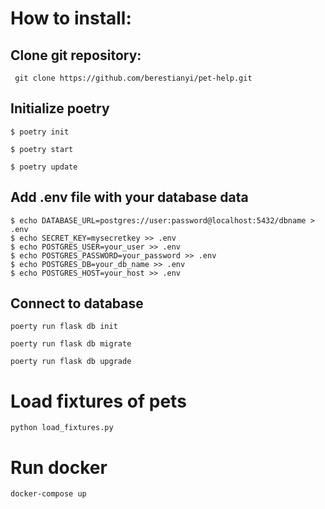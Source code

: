 # How to install:

## Clone git repository:
```
 git clone https://github.com/berestianyi/pet-help.git
```
## Initialize poetry

```commandline
$ poetry init

$ poetry start

$ poetry update
```

## Add .env file with your database data

```commandline
$ echo DATABASE_URL=postgres://user:password@localhost:5432/dbname > .env
$ echo SECRET_KEY=mysecretkey >> .env
$ echo POSTGRES_USER=your_user >> .env
$ echo POSTGRES_PASSWORD=your_password >> .env
$ echo POSTGRES_DB=your_db_name >> .env
$ echo POSTGRES_HOST=your_host >> .env
```

## Connect to database

```commandline
poerty run flask db init
```

```commandline
poerty run flask db migrate
```

```commandline
poerty run flask db upgrade
```

# Load fixtures of pets

```commandline
python load_fixtures.py
```

# Run docker

```commandline
docker-compose up
```